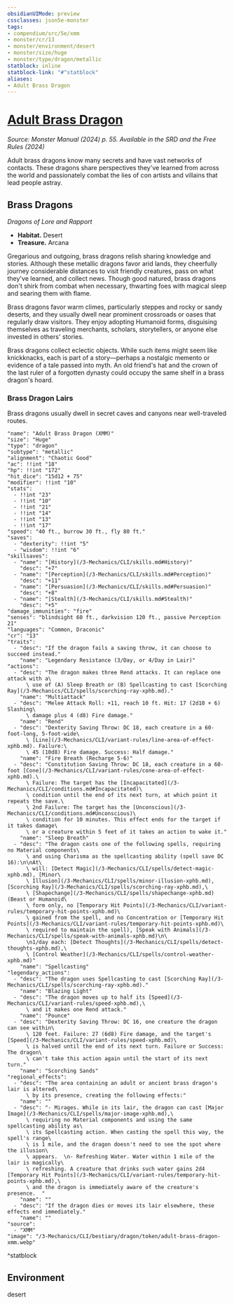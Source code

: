 ```yaml
---
obsidianUIMode: preview
cssclasses: json5e-monster
tags:
- compendium/src/5e/xmm
- monster/cr/13
- monster/environment/desert
- monster/size/huge
- monster/type/dragon/metallic
statblock: inline
statblock-link: "#^statblock"
aliases:
- Adult Brass Dragon
---
```

# [Adult Brass Dragon](3-Mechanics\CLI\bestiary\dragon/adult-brass-dragon-xmm.md)
*Source: Monster Manual (2024) p. 55. Available in the <span title='Systems Reference Document (5.2)'>SRD</span> and the Free Rules (2024)*  

Adult brass dragons know many secrets and have vast networks of contacts. These dragons share perspectives they've learned from across the world and passionately combat the lies of con artists and villains that lead people astray.

## Brass Dragons

*Dragons of Lore and Rapport*

- **Habitat.** Desert  
- **Treasure.** Arcana  

Gregarious and outgoing, brass dragons relish sharing knowledge and stories. Although these metallic dragons favor arid lands, they cheerfully journey considerable distances to visit friendly creatures, pass on what they've learned, and collect news. Though good natured, brass dragons don't shirk from combat when necessary, thwarting foes with magical sleep and searing them with flame.

Brass dragons favor warm climes, particularly steppes and rocky or sandy deserts, and they usually dwell near prominent crossroads or oases that regularly draw visitors. They enjoy adopting Humanoid forms, disguising themselves as traveling merchants, scholars, storytellers, or anyone else invested in others' stories.

Brass dragons collect eclectic objects. While such items might seem like knickknacks, each is part of a story—perhaps a nostalgic memento or evidence of a tale passed into myth. An old friend's hat and the crown of the last ruler of a forgotten dynasty could occupy the same shelf in a brass dragon's hoard.

### Brass Dragon Lairs

Brass dragons usually dwell in secret caves and canyons near well-traveled routes.

```statblock
"name": "Adult Brass Dragon (XMM)"
"size": "Huge"
"type": "dragon"
"subtype": "metallic"
"alignment": "Chaotic Good"
"ac": !!int "18"
"hp": !!int "172"
"hit_dice": "15d12 + 75"
"modifier": !!int "10"
"stats":
  - !!int "23"
  - !!int "10"
  - !!int "21"
  - !!int "14"
  - !!int "13"
  - !!int "17"
"speed": "40 ft., burrow 30 ft., fly 80 ft."
"saves":
  - "dexterity": !!int "5"
  - "wisdom": !!int "6"
"skillsaves":
  - "name": "[History](/3-Mechanics/CLI/skills.md#History)"
    "desc": "+7"
  - "name": "[Perception](/3-Mechanics/CLI/skills.md#Perception)"
    "desc": "+11"
  - "name": "[Persuasion](/3-Mechanics/CLI/skills.md#Persuasion)"
    "desc": "+8"
  - "name": "[Stealth](/3-Mechanics/CLI/skills.md#Stealth)"
    "desc": "+5"
"damage_immunities": "fire"
"senses": "blindsight 60 ft., darkvision 120 ft., passive Perception 21"
"languages": "Common, Draconic"
"cr": "13"
"traits":
  - "desc": "If the dragon fails a saving throw, it can choose to succeed instead."
    "name": "Legendary Resistance (3/Day, or 4/Day in Lair)"
"actions":
  - "desc": "The dragon makes three Rend attacks. It can replace one attack with a\
      \ use of (A) Sleep Breath or (B) Spellcasting to cast [Scorching Ray](/3-Mechanics/CLI/spells/scorching-ray-xphb.md)."
    "name": "Multiattack"
  - "desc": "Melee Attack Roll: +11, reach 10 ft. Hit: 17 (2d10 + 6) Slashing\
      \ damage plus 4 (d8) Fire damage."
    "name": "Rend"
  - "desc": "Dexterity Saving Throw: DC 18, each creature in a 60-foot-long, 5-foot-wide\
      \ [Line](/3-Mechanics/CLI/variant-rules/line-area-of-effect-xphb.md). Failure:\
      \ 45 (10d8) Fire damage. Success: Half damage."
    "name": "Fire Breath (Recharge 5-6)"
  - "desc": "Constitution Saving Throw: DC 18, each creature in a 60-foot [Cone](/3-Mechanics/CLI/variant-rules/cone-area-of-effect-xphb.md).\
      \ Failure: The target has the [Incapacitated](/3-Mechanics/CLI/conditions.md#Incapacitated)\
      \ condition until the end of its next turn, at which point it repeats the save.\
      \ 2nd Failure: The target has the [Unconscious](/3-Mechanics/CLI/conditions.md#Unconscious)\
      \ condition for 10 minutes. This effect ends for the target if it takes damage\
      \ or a creature within 5 feet of it takes an action to wake it."
    "name": "Sleep Breath"
  - "desc": "The dragon casts one of the following spells, requiring no Material components\
      \ and using Charisma as the spellcasting ability (spell save DC 16):\n\nAt\
      \ will: [Detect Magic](/3-Mechanics/CLI/spells/detect-magic-xphb.md), [Minor\
      \ Illusion](/3-Mechanics/CLI/spells/minor-illusion-xphb.md), [Scorching Ray](/3-Mechanics/CLI/spells/scorching-ray-xphb.md),\
      \ [Shapechange](/3-Mechanics/CLI/spells/shapechange-xphb.md) (Beast or Humanoid\
      \ form only, no [Temporary Hit Points](/3-Mechanics/CLI/variant-rules/temporary-hit-points-xphb.md)\
      \ gained from the spell, and no Concentration or [Temporary Hit Points](/3-Mechanics/CLI/variant-rules/temporary-hit-points-xphb.md)\
      \ required to maintain the spell), [Speak with Animals](/3-Mechanics/CLI/spells/speak-with-animals-xphb.md)\n\
      \n1/day each: [Detect Thoughts](/3-Mechanics/CLI/spells/detect-thoughts-xphb.md),\
      \ [Control Weather](/3-Mechanics/CLI/spells/control-weather-xphb.md)"
    "name": "Spellcasting"
"legendary_actions":
  - "desc": "The dragon uses Spellcasting to cast [Scorching Ray](/3-Mechanics/CLI/spells/scorching-ray-xphb.md)."
    "name": "Blazing Light"
  - "desc": "The dragon moves up to half its [Speed](/3-Mechanics/CLI/variant-rules/speed-xphb.md),\
      \ and it makes one Rend attack."
    "name": "Pounce"
  - "desc": "Dexterity Saving Throw: DC 16, one creature the dragon can see within\
      \ 120 feet. Failure: 27 (6d8) Fire damage, and the target's [Speed](/3-Mechanics/CLI/variant-rules/speed-xphb.md)\
      \ is halved until the end of its next turn. Failure or Success: The dragon\
      \ can't take this action again until the start of its next turn."
    "name": "Scorching Sands"
"regional_effects":
  - "desc": "The area containing an adult or ancient brass dragon's lair is altered\
      \ by its presence, creating the following effects:"
    "name": ""
  - "desc": "- Mirages. While in its lair, the dragon can cast [Major Image](/3-Mechanics/CLI/spells/major-image-xphb.md),\
      \ requiring no Material components and using the same spellcasting ability as\
      \ its Spellcasting action. When casting the spell this way, the spell's range\
      \ is 1 mile, and the dragon doesn't need to see the spot where the illusion\
      \ appears.  \n- Refreshing Water. Water within 1 mile of the lair is magically\
      \ refreshing. A creature that drinks such water gains 2d4 [Temporary Hit Points](/3-Mechanics/CLI/variant-rules/temporary-hit-points-xphb.md),\
      \ and the dragon is immediately aware of the creature's presence.  "
    "name": ""
  - "desc": "If the dragon dies or moves its lair elsewhere, these effects end immediately."
    "name": ""
"source":
  - "XMM"
"image": "/3-Mechanics/CLI/bestiary/dragon/token/adult-brass-dragon-xmm.webp"
```
^statblock

## Environment

desert
